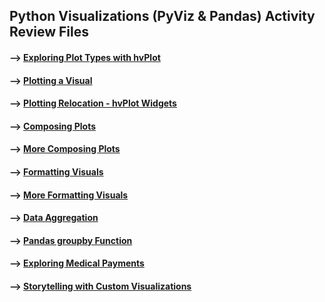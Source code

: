 ## Python Visualizations (PyViz & Pandas) Activity Review Files 

#### --> [Exploring Plot Types with hvPlot](https://github.com/Mun-Min/ASU_2022_Bootcamp/blob/master/Activity_Files/06-PyViz/1/Activities/02-Evr_hvPlot_Demo/Unsolved/hvPlot.ipynb)

#### --> [Plotting a Visual](https://github.com/Mun-Min/ASU_2022_Bootcamp/blob/master/Activity_Files/06-PyViz/1/Activities/03-Stu_Plotting_Visual_Takeover/Unsolved/plotting_visual_takeover.ipynb)

#### --> [Plotting Relocation - hvPlot Widgets](https://github.com/Mun-Min/ASU_2022_Bootcamp/blob/master/Activity_Files/06-PyViz/1/Activities/05-Stu_hvPlot_Widgets/Unsolved/hvplot_widgets.ipynb)

#### --> [Composing Plots](https://github.com/Mun-Min/ASU_2022_Bootcamp/blob/master/Activity_Files/06-PyViz/1/Activities/06-Ins_Composing_Plots/Solved/composing_plots.ipynb)

#### --> [More Composing Plots](https://github.com/Mun-Min/ASU_2022_Bootcamp/blob/master/Activity_Files/06-PyViz/1/Activities/07-Stu_Composing_Masterpieces/Solved/composing_masterpieces.ipynb)

#### --> [Formatting Visuals](https://github.com/Mun-Min/ASU_2022_Bootcamp/blob/master/Activity_Files/06-PyViz/2/Activities/01-Ins_Viz_Options/Solved/viz_options.ipynb)

#### --> [More Formatting Visuals](https://github.com/Mun-Min/ASU_2022_Bootcamp/blob/master/Activity_Files/06-PyViz/2/Activities/02-Stu_Picture_Perfect/Solved/picture_perfect.ipynb)

#### --> [Data Aggregation](https://github.com/Mun-Min/ASU_2022_Bootcamp/blob/master/Activity_Files/06-PyViz/2/Activities/03-Ins_Data_Aggregation/Solved/data_aggregation.ipynb)

#### --> [Pandas groupby Function](https://github.com/Mun-Min/ASU_2022_Bootcamp/blob/master/Activity_Files/06-PyViz/2/Activities/04-Stu_Group_Dynamics/Solved/group_dynamics.ipynb)

#### --> [Exploring Medical Payments](https://github.com/Mun-Min/ASU_2022_Bootcamp/blob/master/Activity_Files/06-PyViz/2/Activities/05-Stu_Exploring_Medical_Payments/Solved/exploring_medical_payments.ipynb)

#### --> [Storytelling with Custom Visualizations](https://github.com/Mun-Min/ASU_2022_Bootcamp/blob/master/Activity_Files/06-PyViz/2/Activities/06-Stu_Storytelling_with_Custom_Visualizations/Solved/storytelling_with_custom_visualizations.ipynb)